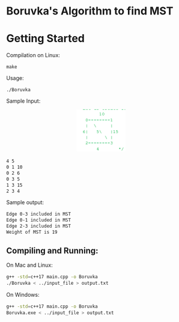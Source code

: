 # Boruvka's Algorithm to find MST

# Getting Started

Compilation on Linux:
```
make
```
Usage:
```
./Boruvka
```

Sample Input:

<p align="center">
    <img src="sample.png">
</p>

```
4 5
0 1 10
0 2 6
0 3 5
1 3 15
2 3 4
```

Sample output:
```
Edge 0-3 included in MST
Edge 0-1 included in MST
Edge 2-3 included in MST
Weight of MST is 19
```

## Compiling and Running:

On Mac and Linux:
```bash
g++ -std=c++17 main.cpp -o Boruvka
./Boruvka < ../input_file > output.txt
```

On Windows:
```bash
g++ -std=c++17 main.cpp -o Boruvka
Boruvka.exe < ../input_file > output.txt
```
